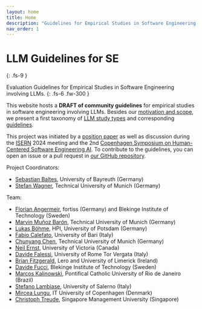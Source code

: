 ```yaml
---
layout: home
title: Home
description: "Guidelines for Empirical Studies in Software Engineering involving LLMs"
nav_order: 1
---
```


# LLM Guidelines for SE 
{: .fs-9 }

Evaluation Guidelines for Empirical Studies in Software Engineering involving LLMs.
{: .fs-6 .fw-300 }

This website hosts a **DRAFT of community guidelines** for empirical studies in software engineering involving LLMs.
Besides our [motivation and scope](/scope), we present a first taxonomy of [LLM study types](/study-types) and corresponding [guidelines](/guidelines).

This project was initiated by a [position paper](https://arxiv.org/abs/2411.07668) as well as discussion during the [ISERN](https://isern.iese.de/) 2024 meeting and the 2nd [Copenhagen Symposium on Human-Centered Software Engineering AI](https://www.danielrusso.org/copenhagen-symposium-human-centered-ai-software-engineering/).
To contribute to the guidelines, you can open an issue or a pull request in [our GitHub repository](https://github.com/se-ubt/llm-guidelines).

Project Coordinators:

* [Sebastian Baltes](https://empirical-software.engineering/), University of Bayreuth (Germany)
* [Stefan Wagner](https://www.professoren.tum.de/en/wagner-stefan), Technical University of Munich (Germany)

Team:

* [Florian Angermeir](https://angermeir.me/), fortiss (Germany) and Blekinge Institute of Technology (Sweden)
* [Marvin Muñoz Barón](https://www.cs.cit.tum.de/en/se/people/marvin-munoz-baron/), Technical University of Munich (Germany)
* [Lukas Böhme](https://www.hpi.uni-potsdam.de/hirschfeld/people/boehme/index.html), HPI, University of Potsdam (Germany)
* [Fabio Calefato](https://collab.di.uniba.it/fabio/), University of Bari (Italy)
* [Chunyang Chen](https://chunyang-chen.github.io/), Technical University of Munich (Germany)
* [Neil Ernst](https://www.uvic.ca/ecs/computerscience/people/faculty/profiles/ernst-neil.php), University of Victoria (Canada)
* [Davide Falessi](https://sere.ing.uniroma2.it/davide-falessi/), University of Rome Tor Vergata (Italy)
* [Brian Fitzgerald](https://www.brian-fitzgerald.com), Lero and University of Limerick (Ireland)
* [Davide Fucci](https://dfucci.github.io), Blekinge Institute of Technology (Sweden)
* [Marcos Kalinowski](https://www-di.inf.puc-rio.br/~kalinowski/), Pontifical Catholic University of Rio de Janeiro (Brazil)
* [Stefano Lambiase](https://stefanolambiase.github.io), University of Salerno (Italy)
* [Mircea Lungu](https://mircealungu.com/), IT University of Copenhagen (Denmark)
* [Christoph Treude](https://ctreude.ca), Singapore Management University (Singapore)
